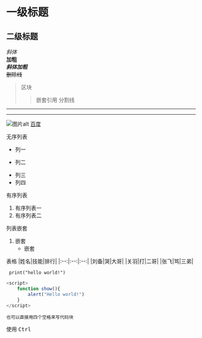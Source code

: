# 一级标题
## 二级标题
*斜体*  
**加粗**  
***斜体加粗***  
~~删除线~~
<!-- 段落换行是用两个空格加回车 -->
>区块
>>嵌套引用
分割线
***
---
![图片alt](图片地址，网络或者相对地址均可 "图片title")
[百度](http://www.baidu.com "url title")

无序列表
* 列一
+ 列二
- 列三
- 列四

有序列表
1. 有序列表一
2. 有序列表二

列表嵌套
1. 嵌套
   - 嵌套
   <!-- - 嵌套之间敲三个空格表示嵌套 -->

表格
|姓名|技能|排行|
|:--:|:--:|:--:|
|刘备|哭|大哥|
|关羽|打|二哥|
|张飞|骂|三弟|
<!-- 
    -: 设置内容和标题栏居右对齐。
    :- 设置内容和标题栏居左对齐。
    :-: 设置内容和标题栏居中对齐。
-->

<!-- 单行代码 -->
` print("hello world!")`
<!-- 代码块 -->
```javascript
<script>
    function show(){
        alert("Hello world!")
    }
</script>
```
    也可以直接用四个空格来写代码块

使用 <kbd>Ctrl</kbd>  

